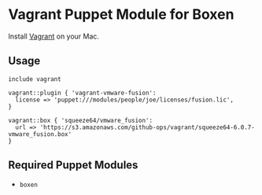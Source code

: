 # Vagrant Puppet Module for Boxen

Install [Vagrant](http://www.vagrantup.com/) on your Mac.

## Usage

```puppet
include vagrant

vagrant::plugin { 'vagrant-vmware-fusion':
  license => 'puppet:///modules/people/joe/licenses/fusion.lic',
}

vagrant::box { 'squeeze64/vmware_fusion':
  url => 'https://s3.amazonaws.com/github-ops/vagrant/squeeze64-6.0.7-vmware_fusion.box'
}
```

## Required Puppet Modules

* `boxen`
